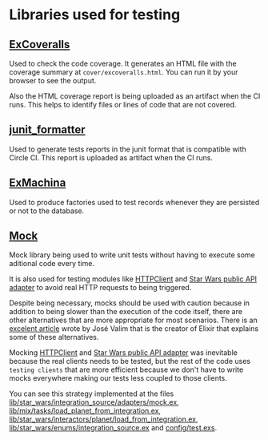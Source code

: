 # Libraries used for testing

## [ExCoveralls](https://github.com/parroty/excoveralls)

Used to check the code coverage. It generates an HTML file with the coverage summary at `cover/excoveralls.html`. You can run it by your browser to see the output.

Also the HTML coverage report is being uploaded as an artifact when the CI runs. This helps to identify files or lines of code that are not covered.

## [junit_formatter](https://github.com/victorolinasc/junit-formatter)

Used to generate tests reports in the junit format that is compatible with Circle CI. This report is uploaded as artifact when the CI runs.

## [ExMachina](https://github.com/thoughtbot/ex_machina)

Used to produce factories used to test records whenever they are persisted or not to the database.

## [Mock](https://github.com/jjh42/mock)

Mock library being used to write unit tests without having to execute some aditional code every time.

It is also used for testing modules like [HTTPClient](https://github.com/williamweckl/star_wars_api/blob/main/lib/star_wars/http_client.ex) and [Star Wars public API adapter](https://github.com/williamweckl/star_wars_api/blob/main/lib/star_wars/integration_source/adapters/star_wars_public_api.ex) to avoid real HTTP requests to being triggered.

Despite being necessary, mocks should be used with caution because in addition to being slower than the execution of the code itself, there are other alternatives that are more appropriate for most scenarios. There is an [excelent article](http://blog.plataformatec.com.br/2015/10/mocks-and-explicit-contracts/) wrote by José Valim that is the creator of Elixir that explains some of these alternatives.

Mocking [HTTPClient](https://github.com/williamweckl/star_wars_api/blob/main/lib/star_wars/http_client.ex) and [Star Wars public API adapter](https://github.com/williamweckl/star_wars_api/blob/main/lib/star_wars/integration_source/adapters/star_wars_public_api.ex) was inevitable because the real clients needs to be tested, but the rest of the code uses `testing clients` that are more efficient because we don't have to write mocks everywhere making our tests less coupled to those clients.

You can see this strategy implemented at the files [lib/star_wars/integration_source/adapters/mock.ex](https://github.com/williamweckl/star_wars_api/blob/main/lib/star_wars/integration_source/adapters/mock.ex), [lib/mix/tasks/load_planet_from_integration.ex](https://github.com/williamweckl/star_wars_api/blob/main/lib/mix/tasks/load_planet_from_integration.ex#L17), [lib/star_wars/interactors/planet/load_from_integration.ex](https://github.com/williamweckl/star_wars_api/blob/main/lib/star_wars/interactors/planet/load_from_integration.ex#L30), [lib/star_wars/enums/integration_source.ex](https://github.com/williamweckl/star_wars_api/blob/main/lib/star_wars/enums/integration_source.ex#L37) and [config/test.exs](https://github.com/williamweckl/star_wars_api/blob/main/config/test.exs#L4).
